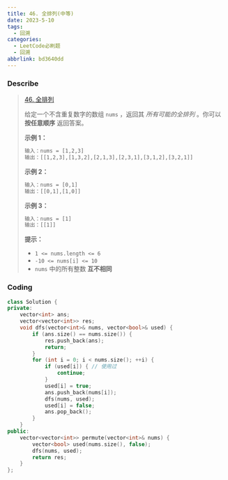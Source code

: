 ```yaml
---
title: 46. 全排列(中等)
date: 2023-5-10
tags:
  - 回溯
categories:
  - LeetCode必刷题
  - 回溯
abbrlink: bd3640dd
---
```


### Describe

>  [46. 全排列](https://leetcode.cn/problems/permutations/)
>
> 给定一个不含重复数字的数组 `nums` ，返回其 *所有可能的全排列* 。你可以 **按任意顺序** 返回答案。
>
>  
>
> **示例 1：**
>
> ```txt
> 输入：nums = [1,2,3]
> 输出：[[1,2,3],[1,3,2],[2,1,3],[2,3,1],[3,1,2],[3,2,1]]
> ```
>
> **示例 2：**
>
> ```txt
> 输入：nums = [0,1]
> 输出：[[0,1],[1,0]]
> ```
>
> **示例 3：**
>
> ```txt
> 输入：nums = [1]
> 输出：[[1]]
> ```
>
>  
>
> **提示：**
>
> - `1 <= nums.length <= 6`
> - `-10 <= nums[i] <= 10`
> - `nums` 中的所有整数 **互不相同**

### Coding

```cpp
class Solution {
private:
    vector<int> ans;
    vector<vector<int>> res;
    void dfs(vector<int>& nums, vector<bool>& used) {
        if (ans.size() == nums.size()) {
            res.push_back(ans);
            return;
        }
        for (int i = 0; i < nums.size(); ++i) {
            if (used[i]) { // 使用过
                continue;
            }
            used[i] = true;
            ans.push_back(nums[i]);
            dfs(nums, used);
            used[i] = false;
            ans.pop_back();
        }
    }
public:
    vector<vector<int>> permute(vector<int>& nums) {
        vector<bool> used(nums.size(), false);
        dfs(nums, used);
        return res;
    }
};
```

